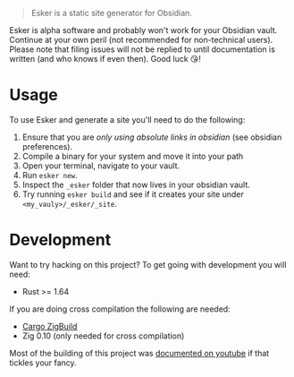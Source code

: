 > Esker is a static site generator for Obsidian.

Esker is alpha software and probably won't work for your Obsidian vault. Continue at your own peril (not recommended for non-technical users). Please note that filing issues will not be replied to until documentation is written (and who knows if even then). Good luck 😘!

# Usage

To use Esker and generate a site you'll need to do the following:

1. Ensure that you are *only using absolute links in obsidian* (see obsidian preferences).
1. Compile a binary for your system and move it into your path
1. Open your terminal, navigate to your vault.
1. Run `esker new`.
1. Inspect the `_esker` folder that now lives in your obsidian vault.
1. Try running `esker build` and see if it creates your site under `<my_vauly>/_esker/_site`.

# Development

Want to try hacking on this project? To get going with development you will need:

- Rust >= 1.64

If you are doing cross compilation the following are needed:

- [Cargo ZigBuild](https://github.com/rust-cross/cargo-zigbuild)
- Zig 0.10 (only needed for cross compilation)

Most of the building of this project was [documented on youtube](https://www.youtube.com/watch?v=7uUn4GWYRuY&list=PLP_KZ-cWc_-hd_aGIk7-4VHoTr926Qgro) if that tickles
your fancy.
